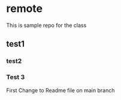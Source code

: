 # remote

This is sample repo for the class

## test1


### test2
### Test 3
First Change to Readme file on main branch
